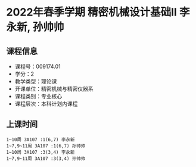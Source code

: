 # 2022年春季学期 精密机械设计基础II 李永新, 孙帅帅






## 课程信息

- 课程号：009174.01
- 学分：2
- 教学类型：理论课
- 开课单位：精密机械与精密仪器系
- 课程类别：专业核心
- 课程层次：本科计划内课程

## 上课时间

```
1~10周 3A107 :1(6,7) 李永新
1~7,9~11周 3A107 :1(6,7) 孙帅帅
1~10周 3A107 :3(3,4) 李永新
1~7,9~11周 3A107 :3(3,4) 孙帅帅
```

